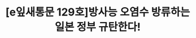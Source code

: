 ---
href: 'https://stibee.com/api/v1.0/emails/share/kKoQNTcNlC2paTgPpXLAmZRqsUWBcw==#new_tab'
title: '[e잎새통문 129호]방사능 오염수 방류하는 일본 정부 규탄한다!'
img: '/_assets/129.jpg'
---